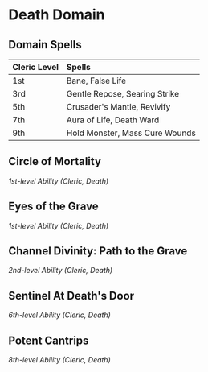 # Death Domain

## Domain Spells

| Cleric Level | Spells                         |
| :----------- | :----------------------------- |
| 1st          | Bane, False Life               |
| 3rd          | Gentle Repose, Searing Strike  |
| 5th          | Crusader's Mantle, Revivify    |
| 7th          | Aura of Life, Death Ward       |
| 9th          | Hold Monster, Mass Cure Wounds |

## Circle of Mortality
*1st-level Ability (Cleric, Death)*

## Eyes of the Grave
*1st-level Ability (Cleric, Death)*

## Channel Divinity: Path to the Grave
*2nd-level Ability (Cleric, Death)*

## Sentinel At Death's Door
*6th-level Ability (Cleric, Death)*

## Potent Cantrips
*8th-level Ability (Cleric, Death)*

